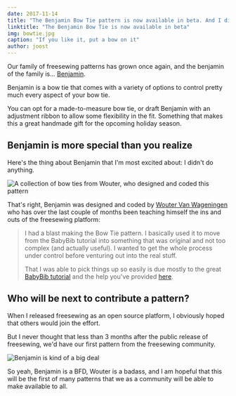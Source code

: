 ```yaml
---
date: 2017-11-14
title: "The Benjamin Bow Tie pattern is now available in beta. And I didn't even have to do anything."
linktitle: "The Benjamin Bow Tie is now available in beta"
img: bowtie.jpg
caption: "If you like it, put a bow on it"
author: joost
---
```


Our family of freesewing patterns has grown once again, and the benjamin of the family is... [Benjamin](/patterns/benjamin).

Benjamin is a bow tie that comes with a variety of options to control pretty much every aspect of your bow tie.

You can opt for a made-to-measure bow tie, or draft Benjamin with an adjustment ribbon to allow some flexibility in the fit. Something that makes this a great handmade gift for the opcoming holiday season.

## Benjamin is more special than you realize

Here's the thing about Benjamin that I'm most excited about: I didn't do anything.

![A collection of bow ties from Wouter, who designed and coded this pattern](benjamins.jpg)

That's right, Benjamin was designed and coded by [Wouter Van Wageningen](/users/xdpug) who has over the last couple of months been teaching himself the ins and outs of the freesewing platform:

> I had a blast making the Bow Tie pattern. I basically used it to move from the BabyBib tutorial into something that was original and not too complex (and actually useful). I wanted to get the whole process under control before venturing out into the real stuff. 
> 
> That I was able to pick things up so easily is due mostly to the great [BabyBib tutorial](https://freesewing.org/tutorials/pattern-design/) and the help you've provided [here](https://discord.freesewing.org).

## Who will be next to contribute a pattern?

When I released freesewing as an open source platform, I obviously hoped that others would join the effort.

But I never thought that less than 3 months after the public release of freesewing, we'd have our first pattern from the freesewing community.

![Benjamin is kind of a big deal](giphy.gif)

So yeah, Benjamin is a BFD, Wouter is a badass, and I am hopeful that this will be the first of many patterns that we as a community will be able to make available to all.
